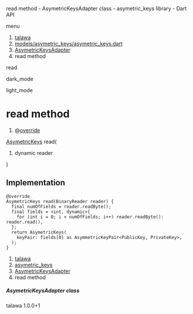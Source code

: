 




read method - AsymetricKeysAdapter class - asymetric\_keys library - Dart API







menu

1. [talawa](../../index.html)
2. [models/asymetric\_keys/asymetric\_keys.dart](../../file-___home_harshil_Desktop_open-source_palisadoes_talawa_lib_models_asymetric_keys_asymetric_keys/)
3. [AsymetricKeysAdapter](../../file-___home_harshil_Desktop_open-source_palisadoes_talawa_lib_models_asymetric_keys_asymetric_keys/AsymetricKeysAdapter-class.html)
4. read method

read


dark\_mode

light\_mode




# read method


1. @[override](https://api.flutter.dev/flutter/dart-core/override-constant.html)

[AsymetricKeys](../../file-___home_harshil_Desktop_open-source_palisadoes_talawa_lib_models_asymetric_keys_asymetric_keys/AsymetricKeys-class.html)
read(

1. dynamic reader

)

## Implementation

```
@override
AsymetricKeys read(BinaryReader reader) {
  final numOfFields = reader.readByte();
  final fields = <int, dynamic>{
    for (int i = 0; i < numOfFields; i++) reader.readByte(): reader.read(),
  };
  return AsymetricKeys(
    keyPair: fields[0] as AsymmetricKeyPair<PublicKey, PrivateKey>,
  );
}
```

 


1. [talawa](../../index.html)
2. [asymetric\_keys](../../file-___home_harshil_Desktop_open-source_palisadoes_talawa_lib_models_asymetric_keys_asymetric_keys/)
3. [AsymetricKeysAdapter](../../file-___home_harshil_Desktop_open-source_palisadoes_talawa_lib_models_asymetric_keys_asymetric_keys/AsymetricKeysAdapter-class.html)
4. read method

##### AsymetricKeysAdapter class





talawa
1.0.0+1






